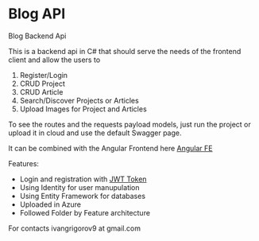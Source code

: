 # Blog API
Blog Backend Api

This is a backend api in C# that should serve the needs of the frontend client and allow the users to
  1.  Register/Login
  2.  CRUD Project
  3.  CRUD Article
  4.  Search/Discover Projects or Articles
  5.  Upload Images for Project and Articles
  
To see the routes and the requests payload models, just run the project or upload it in cloud and use the default Swagger page.

It can be combined with the Angular Frontend here [Angular FE](https://github.com/IvanGrigorov/Blog "Angular FE")

Features: 
- Login and registration with [JWT Token](https://jwt.io/ "JWT Token")
- Using Identity for user manupulation
- Using Entity Framework for databases
- Uploaded in Azure 
- Followed Folder by Feature architecture  

For contacts ivangrigorov9 at gmail.com
